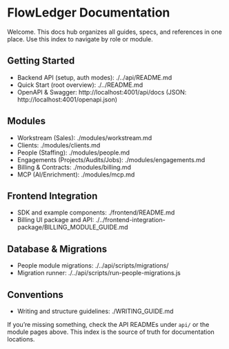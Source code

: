 # FlowLedger Documentation

Welcome. This docs hub organizes all guides, specs, and references in one place. Use this index to navigate by role or module.

## Getting Started

- Backend API (setup, auth modes): ./../api/README.md
- Quick Start (root overview): ./../README.md
- OpenAPI & Swagger: http://localhost:4001/api/docs (JSON: http://localhost:4001/openapi.json)

## Modules

- Workstream (Sales): ./modules/workstream.md
- Clients: ./modules/clients.md
- People (Staffing): ./modules/people.md
- Engagements (Projects/Audits/Jobs): ./modules/engagements.md
- Billing & Contracts: ./modules/billing.md
- MCP (AI/Enrichment): ./modules/mcp.md

## Frontend Integration

- SDK and example components: ./frontend/README.md
- Billing UI package and API: ./../frontend-integration-package/BILLING_MODULE_GUIDE.md

## Database & Migrations

- People module migrations: ./../api/scripts/migrations/
- Migration runner: ./../api/scripts/run-people-migrations.js

## Conventions

- Writing and structure guidelines: ./WRITING_GUIDE.md

If you’re missing something, check the API READMEs under `api/` or the module pages above. This index is the source of truth for documentation locations.

